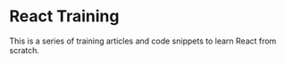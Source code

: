 # React Training

This is a series of training articles and code snippets to learn React from scratch.
